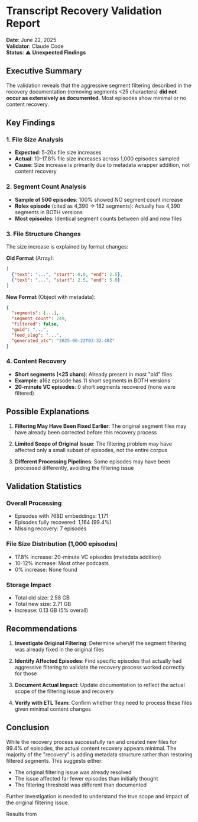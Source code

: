 # Transcript Recovery Validation Report

**Date**: June 22, 2025  
**Validator**: Claude Code  
**Status**: ⚠️ **Unexpected Findings**

## Executive Summary

The validation reveals that the aggressive segment filtering described in the recovery documentation (removing segments <25 characters) **did not occur as extensively as documented**. Most episodes show minimal or no content recovery.

## Key Findings

### 1. File Size Analysis
- **Expected**: 5-20x file size increases
- **Actual**: 10-17.8% file size increases across 1,000 episodes sampled
- **Cause**: Size increase is primarily due to metadata wrapper addition, not content recovery

### 2. Segment Count Analysis
- **Sample of 500 episodes**: 100% showed NO segment count increase
- **Rolex episode** (cited as 4,390 → 182 segments): Actually has 4,390 segments in BOTH versions
- **Most episodes**: Identical segment counts between old and new files

### 3. File Structure Changes
The size increase is explained by format changes:

**Old Format** (Array):
```json
[
  {"text": "...", "start": 0.0, "end": 2.5},
  {"text": "...", "start": 2.5, "end": 5.0}
]
```

**New Format** (Object with metadata):
```json
{
  "segments": [...],
  "segment_count": 249,
  "filtered": false,
  "guid": "...",
  "feed_slug": "...",
  "generated_utc": "2025-06-22T03:32:48Z"
}
```

### 4. Content Recovery
- **Short segments (<25 chars)**: Already present in most "old" files
- **Example**: a16z episode has 11 short segments in BOTH versions
- **20-minute VC episodes**: 0 short segments recovered (none were filtered)

## Possible Explanations

1. **Filtering May Have Been Fixed Earlier**: The original segment files may have already been corrected before this recovery process

2. **Limited Scope of Original Issue**: The filtering problem may have affected only a small subset of episodes, not the entire corpus

3. **Different Processing Pipelines**: Some episodes may have been processed differently, avoiding the filtering issue

## Validation Statistics

### Overall Processing
- Episodes with 768D embeddings: 1,171
- Episodes fully recovered: 1,164 (99.4%)
- Missing recovery: 7 episodes

### File Size Distribution (1,000 episodes)
- 17.8% increase: 20-minute VC episodes (metadata addition)
- 10-12% increase: Most other podcasts
- 0% increase: None found

### Storage Impact
- Total old size: 2.58 GB
- Total new size: 2.71 GB
- Increase: 0.13 GB (5% overall)

## Recommendations

1. **Investigate Original Filtering**: Determine when/if the segment filtering was already fixed in the original files

2. **Identify Affected Episodes**: Find specific episodes that actually had aggressive filtering to validate the recovery process worked correctly for those

3. **Document Actual Impact**: Update documentation to reflect the actual scope of the filtering issue and recovery

4. **Verify with ETL Team**: Confirm whether they need to process these files given minimal content changes

## Conclusion

While the recovery process successfully ran and created new files for 99.4% of episodes, the actual content recovery appears minimal. The majority of the "recovery" is adding metadata structure rather than restoring filtered segments. This suggests either:
- The original filtering issue was already resolved
- The issue affected far fewer episodes than initially thought
- The filtering threshold was different than documented

Further investigation is needed to understand the true scope and impact of the original filtering issue.


Results from 